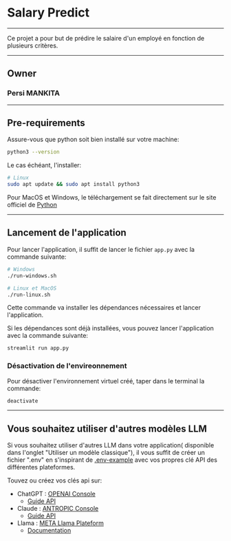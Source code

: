 # Salary Predict
***
Ce projet a pour but de prédire le salaire d'un employé en fonction de plusieurs critères.
***
## Owner

### Persi MANKITA

***

## Pre-requirements

Assure-vous que python soit bien installé sur votre machine:
```bash
python3 --version
```
Le cas échéant, l'installer:
```bash
# Linux 
sudo apt update && sudo apt install python3
```
Pour MacOS et Windows, le téléchargement se fait directement sur le site officiel de [Python](https://www.python.org/downloads/)


***
## Lancement de l'application
Pour lancer l'application, il suffit de lancer le fichier `app.py` avec la commande suivante:
```bash
# Windows
./run-windows.sh
```
```bash
# Linux et MacOS
./run-linux.sh
```
Cette commande va installer les dépendances nécessaires et lancer l'application.

Si les dépendances sont déjà installées, vous pouvez lancer l'application avec la commande suivante: 
```bash
streamlit run app.py
```

### Désactivation de l'envireonnement

Pour désactiver l'environnement virtuel créé, taper dans le terminal la commande:
```bash
deactivate
```
***
## Vous souhaitez utiliser d'autres modèles LLM

Si vous souhaitez utiliser d'autres LLM dans votre application( disponible dans l'onglet "Utiliser un modèle classique"), il vous suffit de créer un fichier ".env" en s'inspirant de [.env-example](.env-example) avec vos propres clé API des différentes plateformes.

Touvez ou créez vos clés api sur:
- ChatGPT : [OPENAI Console](https://platform.openai.com/)
    - [Guide API](https://help.openai.com/en/collections/3675931-api) 
- Claude : [ANTROPIC Console](https://console.anthropic.com/)
    - [Guide API](https://www.anthropic.com/api)
- Llama : [META Llama Plateform](llama.com)
    - [Documentation](https://www.llama.com/docs/overview/)
